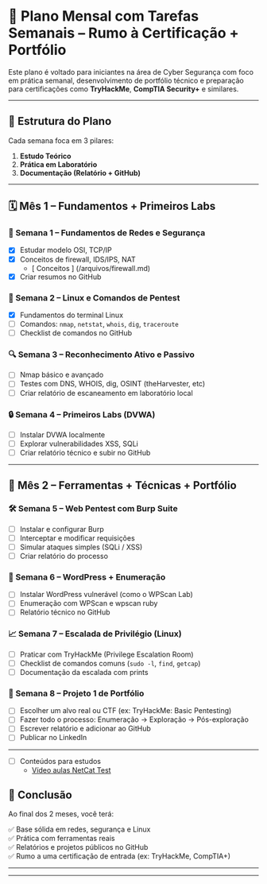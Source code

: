 # 📅 Plano Mensal com Tarefas Semanais – Rumo à Certificação + Portfólio

Este plano é voltado para iniciantes na área de Cyber Segurança com foco em prática semanal, desenvolvimento de portfólio técnico e preparação para certificações como **TryHackMe**, **CompTIA Security+** e similares.

---

## 🔁 Estrutura do Plano

Cada semana foca em 3 pilares:

1. **Estudo Teórico**
2. **Prática em Laboratório**
3. **Documentação (Relatório + GitHub)**

---

## 🗓️ Mês 1 – Fundamentos + Primeiros Labs

### 🧠 Semana 1 – Fundamentos de Redes e Segurança
- [x] Estudar modelo OSI, TCP/IP
- [x] Conceitos de firewall, IDS/IPS, NAT
  - [ Conceitos ] (/arquivos/firewall.md)
- [x] Criar resumos no GitHub

### 🧪 Semana 2 – Linux e Comandos de Pentest
- [x] Fundamentos do terminal Linux
- [ ] Comandos: `nmap`, `netstat`, `whois`, `dig`, `traceroute`
- [ ] Checklist de comandos no GitHub

### 🔍 Semana 3 – Reconhecimento Ativo e Passivo
- [ ] Nmap básico e avançado
- [ ] Testes com DNS, WHOIS, dig, OSINT (theHarvester, etc)
- [ ] Criar relatório de escaneamento em laboratório local

### 🔒 Semana 4 – Primeiros Labs (DVWA)
- [ ] Instalar DVWA localmente
- [ ] Explorar vulnerabilidades XSS, SQLi
- [ ] Criar relatório técnico e subir no GitHub

---

## 🧰 Mês 2 – Ferramentas + Técnicas + Portfólio

### 🛠 Semana 5 – Web Pentest com Burp Suite
- [ ] Instalar e configurar Burp
- [ ] Interceptar e modificar requisições
- [ ] Simular ataques simples (SQLi / XSS)
- [ ] Criar relatório do processo

### 📂 Semana 6 – WordPress + Enumeração
- [ ] Instalar WordPress vulnerável (como o WPScan Lab)
- [ ] Enumeração com WPScan e wpscan ruby
- [ ] Relatório técnico no GitHub

### 📈 Semana 7 – Escalada de Privilégio (Linux)
- [ ] Praticar com TryHackMe (Privilege Escalation Room)
- [ ] Checklist de comandos comuns (`sudo -l`, `find`, `getcap`)
- [ ] Documentação da escalada com prints

### 🎯 Semana 8 – Projeto 1 de Portfólio
- [ ] Escolher um alvo real ou CTF (ex: TryHackMe: Basic Pentesting)
- [ ] Fazer todo o processo: Enumeração → Exploração → Pós-exploração
- [ ] Escrever relatório e adicionar ao GitHub
- [ ] Publicar no LinkedIn

---
- [ ] Conteúdos para estudos
  - [Vídeo aulas NetCat Test](https://www.youtube.com/watch?v=fZDmJG_tjnI&list=PLRwzTRKI2Ah8qKzA3f7n5GKva0B-sWhWt) 


## 🏁 Conclusão

Ao final dos 2 meses, você terá:

✅ Base sólida em redes, segurança e Linux  
✅ Prática com ferramentas reais  
✅ Relatórios e projetos públicos no GitHub  
✅ Rumo a uma certificação de entrada (ex: TryHackMe, CompTIA+)

---


---

